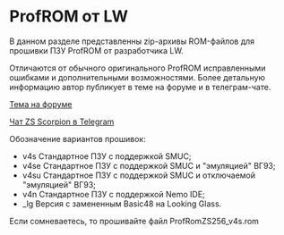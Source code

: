 ProfROM от LW
=============

В данном разделе представленны zip-архивы ROM-файлов для прошивки ПЗУ ProfROM от разработчика LW.

Отличаются от обычного оригинального ProfROM исправленными ошибками и дополнительными возможностями.
Более детальную информацию автор публикует в теме на форуме и в телеграм-чате.

[Тема на форуме](https://zx-pk.ru/threads/34789-podderzhka-hdd-slave-v-scorpion-zs-256.html)

[Чат ZS Scorpion  в Telegram](https://t.me/zs_scorpion)

Обозначение вариантов прошивок:

- v4s	Стандартное ПЗУ с поддержкой SMUC;
- v4se	Стандартное ПЗУ с поддержкой SMUC и "эмуляцией" ВГ93;
- v4su	Стандартное ПЗУ с поддержкой SMUC и отключаемой "эмуляцией" ВГ93;
- v4n	Стандартное ПЗУ с поддержкой Nemo IDE;
- _lg	Версия с замененным Basic48 на Looking Glass.

Если сомневаетесь, то прошивайте файл ProfRomZS256_v4s.rom




